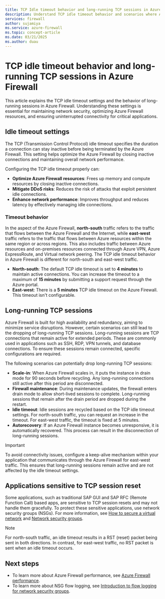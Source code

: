 ```yaml
---
title: TCP Idle timeout behavior and long-running TCP sessions in Azure Firewall
description: Understand TCP idle timeout behavior and scenarios where Azure Firewall can drop long-running TCP sessions.
services: firewall
author: sujamiya
ms.service: azure-firewall
ms.topic: concept-article
ms.date: 03/21/2025
ms.author: duau
---
```


# TCP idle timeout behavior and long-running TCP sessions in Azure Firewall

This article explains the TCP idle timeout settings and the behavior of long-running sessions in Azure Firewall. Understanding these settings is essential for maintaining network security, optimizing Azure Firewall resources, and ensuring uninterrupted connectivity for critical applications.

## Idle timeout settings

The TCP (Transmission Control Protocol) idle timeout specifies the duration a connection can stay inactive before being terminated by the Azure Firewall. This setting helps optimize the Azure Firewall by closing inactive connections and maintaining overall network performance.

Configuring the TCP idle timeout properly can:

- **Optimize Azure Firewall resources**: Frees up memory and compute resources by closing inactive connections.
- **Mitigate DDoS risks**: Reduces the risk of attacks that exploit persistent idle connections.
- **Enhance network performance**: Improves throughput and reduces latency by effectively managing idle connections.

### Timeout behavior

In the aspect of the Azure Firewall, **north-south** traffic refers to the traffic that flows between the Azure Firewall and the Internet, while **east-west** traffic refers to the traffic that flows between Azure resources within the same region or across regions. This also includes traffic between Azure resources and on-premises resources connected through Azure VPN, Azure ExpressRoute, and Virtual network peering. The TCP idle timeout behavior in Azure Firewall is different for north-south and east-west traffic. 

- **North-south**: The default TCP idle timeout is set to **4 minutes** to maintain active connections. You can increase the timeout to a maximum of **15 minutes** by submitting a support request through the Azure portal.
- **East-west**: There is a **5 minutes** TCP idle timeout on the Azure Firewall. This timeout isn't configurable. 

## Long-running TCP sessions

Azure Firewall is built for high availability and redundancy, aiming to minimize service disruptions. However, certain scenarios can still lead to the dropping of long-running TCP sessions. Long-running sessions are TCP connections that remain active for extended periods. These are commonly used in applications such as SSH, RDP, VPN tunnels, and database connections. To ensure these sessions remain connected, specific configurations are required.

The following scenarios can potentially drop long-running TCP sessions:

- **Scale-in**: When Azure Firewall scales in, it puts the instance in drain mode for 90 seconds before recycling. Any long-running connections still active after this period are disconnected.
- **Firewall maintenance**: During maintenance updates, the firewall enters drain mode to allow short-lived sessions to complete. Long-running sessions that remain after the drain period are dropped during the restart.
- **Idle timeout**: Idle sessions are recycled based on the TCP idle timeout settings. For north-south traffic, you can request an increase in the timeout. For east-west traffic, the timeout is fixed at 5 minutes.
- **Autorecovery**: If an Azure Firewall instance becomes unresponsive, it is automatically recovered. This process can result in the disconnection of long-running sessions.

> [!IMPORTANT]
> To avoid connectivity issues, configure a keep-alive mechanism within your application that communicates through the Azure Firewall for east-west traffic. This ensures that long-running sessions remain active and are not affected by the idle timeout settings.

## Applications sensitive to TCP session reset

Some applications, such as traditional SAP GUI and SAP RFC (Remote Function Call) based apps, are sensitive to TCP session resets and may not handle them gracefully. To protect these sensitive applications, use network security groups (NSGs). For more information, see [How to secure a virtual network](../virtual-network/virtual-network-vnet-plan-design-arm.md#security) and [Network security groups](../virtual-network/network-security-groups-overview.md).

> [!NOTE]
> For north-south traffic, an idle timeout results in a RST (reset) packet being sent in both directions. In contrast, for east-west traffic, no RST packet is sent when an idle timeout occurs.

## Next steps

- To learn more about Azure Firewall performance, see [Azure Firewall performance](firewall-performance.md).
- To learn more about NSG flow logging, see [Introduction to flow logging for network security groups](../network-watcher/network-watcher-nsg-flow-logging-overview.md).